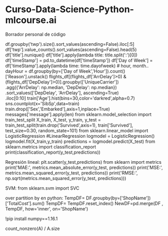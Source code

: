 # Curso-Data-Science-Python-mlcourse.ai

Borrador personal de código

df.groupby('twp').size().sort_values(ascending=False).iloc[:5]
df['twp'].value_counts().sort_values(ascending=False).head(5)
df['title'].nunique()
df['title'].apply(lambda title: title.split(':')[0])
df['timeStamp'] = pd.to_datetime(df['timeStamp'])
df['Day of Week'] = df['timeStamp'].apply(lambda time: time.dayofweek) # hour, month..
dayHour = df.groupby(by=['Day of Week','Hour']).count()['Reason'].unstack()
flights_df[(flights_df['ArrDelay']>0) & (flights_df['DepDelay']>0)].groupby(['UniqueCarrier'])\
  .agg({'ArrDelay': np.median,
        'DepDelay': np.median})\
  .sort_values(['DepDelay', 'ArrDelay'], ascending=True)\
  .iloc[0:10]
train['Age'].hist(bins=30,color='darkred',alpha=0.7)
sns.countplot(x='SibSp',data=train)
train.drop(['Sex','Embarked'],axis=1,inplace=True)
messages['message'].apply(len)
from sklearn.model_selection import train_test_split
X_train, X_test, y_train, y_test = train_test_split(train.drop('Survived',axis=1), train['Survived'], test_size=0.30, random_state=101)
from sklearn.linear_model import LogisticRegression #LinearRegression
logmodel = LogisticRegression()
logmodel.fit(X_train,y_train)
predictions = logmodel.predict(X_test)
from sklearn.metrics import classification_report
print(classification_report(y_test,predictions))

Regresión lineal:
plt.scatter(y_test,predictions)
from sklearn import metrics
print('MAE:', metrics.mean_absolute_error(y_test, predictions))
print('MSE:', metrics.mean_squared_error(y_test, predictions))
print('RMSE:', np.sqrt(metrics.mean_squared_error(y_test, predictions)))

SVM: 
from sklearn.svm import SVC

over partition by en python:
TempDF= DF.groupby(by=['ShopName'])['TotalCost'].sum()
TempDF= TempDF.reset_index() 
NewDF=pd.merge(DF , TempDF, how='inner', on='ShopName')

!pip install numpy==1.16.1

count_nonzero(A) / A.size
